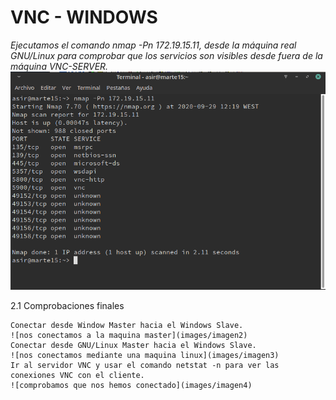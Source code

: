 # VNC - WINDOWS

  *Ejecutamos el comando nmap -Pn 172.19.15.11, desde la máquina real GNU/Linux para comprobar que los servicios son visibles desde fuera de la máquina VNC-SERVER.*
  ![comprobamos con el comando nmap en una maquina linux](images/imagen1.png)



2.1 Comprobaciones finales


    Conectar desde Window Master hacia el Windows Slave.
    ![nos conectamos a la maquina master](images/imagen2)
    Conectar desde GNU/Linux Master hacia el Windows Slave.
    ![nos conectamos mediante una maquina linux](images/imagen3)
    Ir al servidor VNC y usar el comando netstat -n para ver las conexiones VNC con el cliente.
    ![comprobamos que nos hemos conectado](images/imagen4)
